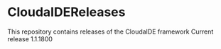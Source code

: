 # CloudaIDEReleases
This repository contains releases of 
the CloudaIDE framework
Current release 1.1.1800


